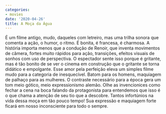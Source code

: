 ```yaml
---
categories:
- movies
date: '2020-04-26'
title: A Moça da Água
---
```


É um filme antigo, mudo, daqueles com letreiro, mas uma trilha sonora que comenta a ação, o humor, o ritmo. É bonita, é francesa, é charmosa. A história importa menos que a condução de Renoir, que inventa movimentos de câmera, fortes muito rápidos para ação, transições, efeitos visuais de sonhos com uso de perspectiva. O espectador sente isso porque é gritante, mas é tão bonito de se ver o cinema em construção que o gritante se torna didático e empolgante. Esse amor pela perfeição eleva um simples filme mudo para a categoria de inesquecível. Batom para os homens, maquiagem de palhaço para as mulheres. O contraste necessário para a época gera um tom meio gótico, meio expressionismo alemão. Olhe as invencionices como fechar a cena na boca falando da protagonista para entendemos que isso é o que chama a atenção de seu tio que a descobre. Tantos infortúnios na vida dessa moça em tão pouco tempo! Sua expressão e maquiagem forte ficará em nosso inconsciente para todo o sempre.